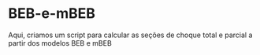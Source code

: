 # BEB-e-mBEB
Aqui, criamos um script para calcular as seções de choque total e parcial a partir dos modelos BEB e mBEB
